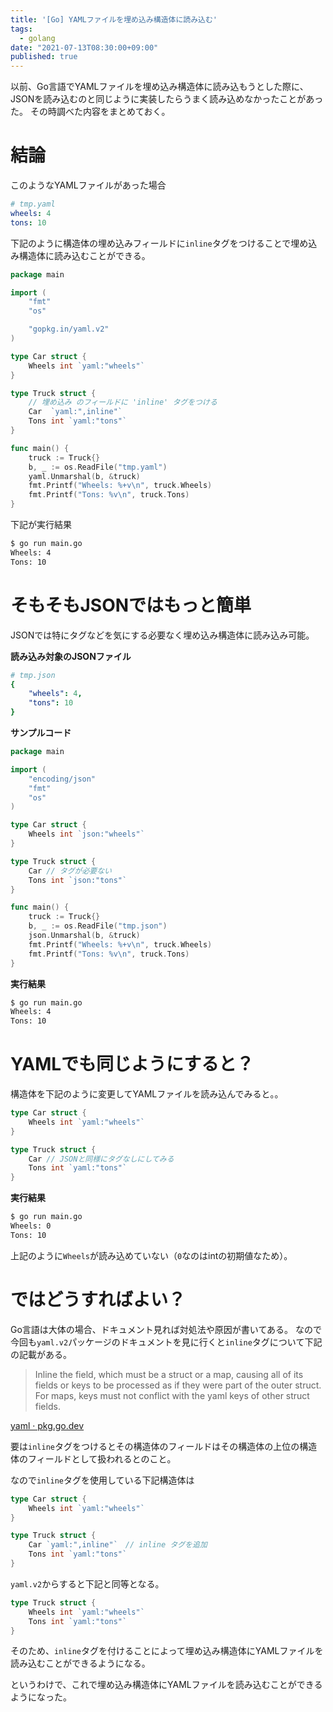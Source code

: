 ```yaml
---
title: '[Go] YAMLファイルを埋め込み構造体に読み込む'
tags:
  - golang
date: "2021-07-13T08:30:00+09:00"
published: true
---
```


以前、Go言語でYAMLファイルを埋め込み構造体に読み込もうとした際に、JSONを読み込むのと同じように実装したらうまく読み込めなかったことがあった。
その時調べた内容をまとめておく。

# 結論

このようなYAMLファイルがあった場合

```yaml
# tmp.yaml
wheels: 4
tons: 10
```

下記のように構造体の埋め込みフィールドに`inline`タグをつけることで埋め込み構造体に読み込むことができる。

```go
package main

import (
	"fmt"
	"os"

	"gopkg.in/yaml.v2"
)

type Car struct {
	Wheels int `yaml:"wheels"`
}

type Truck struct {
	// 埋め込み のフィールドに 'inline' タグをつける
	Car  `yaml:",inline"`
	Tons int `yaml:"tons"`
}

func main() {
	truck := Truck{}
	b, _ := os.ReadFile("tmp.yaml")
	yaml.Unmarshal(b, &truck)
	fmt.Printf("Wheels: %+v\n", truck.Wheels)
	fmt.Printf("Tons: %v\n", truck.Tons)
}
```

下記が実行結果

```sh
$ go run main.go
Wheels: 4
Tons: 10
```

# そもそもJSONではもっと簡単

JSONでは特にタグなどを気にする必要なく埋め込み構造体に読み込み可能。

**読み込み対象のJSONファイル**

```yaml
# tmp.json
{
    "wheels": 4,
    "tons": 10
}
```

**サンプルコード**

```go
package main

import (
	"encoding/json"
	"fmt"
	"os"
)

type Car struct {
	Wheels int `json:"wheels"`
}

type Truck struct {
	Car // タグが必要ない
	Tons int `json:"tons"`
}

func main() {
	truck := Truck{}
	b, _ := os.ReadFile("tmp.json")
	json.Unmarshal(b, &truck)
	fmt.Printf("Wheels: %+v\n", truck.Wheels)
	fmt.Printf("Tons: %v\n", truck.Tons)
}
```

**実行結果**

```sh
$ go run main.go
Wheels: 4
Tons: 10
```

# YAMLでも同じようにすると？

構造体を下記のように変更してYAMLファイルを読み込んでみると。。

```go
type Car struct {
	Wheels int `yaml:"wheels"`
}

type Truck struct {
	Car // JSONと同様にタグなしにしてみる
	Tons int `yaml:"tons"`
}
```

**実行結果**

```sh
$ go run main.go
Wheels: 0
Tons: 10
```

上記のように`Wheels`が読み込めていない（`0`なのはintの初期値なため）。

# ではどうすればよい？

Go言語は大体の場合、ドキュメント見れば対処法や原因が書いてある。
なので今回も`yaml.v2`パッケージのドキュメントを見に行くと`inline`タグについて下記の記載がある。

> Inline the field, which must be a struct or a map,
> causing all of its fields or keys to be processed as if
> they were part of the outer struct. For maps, keys must
> not conflict with the yaml keys of other struct fields.

[yaml · pkg.go.dev](https://pkg.go.dev/gopkg.in/yaml.v2#Marshal)

要は`inline`タグをつけるとその構造体のフィールドはその構造体の上位の構造体のフィールドとして扱われるとのこと。

なので`inline`タグを使用している下記構造体は

```go
type Car struct {
	Wheels int `yaml:"wheels"`
}

type Truck struct {
	Car `yaml:",inline"`　// inline タグを追加
	Tons int `yaml:"tons"`
}
```

`yaml.v2`からすると下記と同等となる。

```go
type Truck struct {
	Wheels int `yaml:"wheels"`
	Tons int `yaml:"tons"`
}
```

そのため、`inline`タグを付けることによって埋め込み構造体にYAMLファイルを読み込むことができるようになる。

というわけで、これで埋め込み構造体にYAMLファイルを読み込むことができるようになった。
